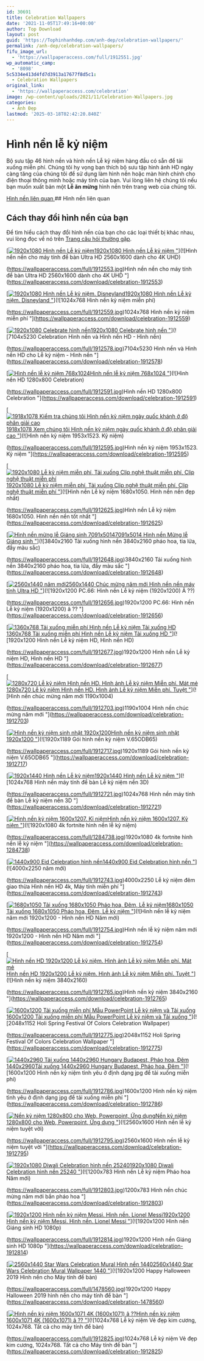 ```yaml
---
id: 30691
title: Celebration Wallpapers
date: '2021-11-05T17:49:16+00:00'
author: Top Download
layout: post
guid: 'https://Tophinhanhdep.com/anh-dep/celebration-wallpapers/'
permalink: /anh-dep/celebration-wallpapers/
fifu_image_url:
  - 'https://wallpaperaccess.com/full/1912551.jpg'
wp_automatic_camp:
  - '8098'
5c5334e413d4fd7d3913a17677f8d5c1:
  - Celebration Wallpapers
original_link:
  - 'https://wallpaperaccess.com/celebration'
image: /wp-content/uploads/2021/11/Celebration-Wallpapers.jpg
categories:
  - Ảnh Đẹp
lastmod: '2025-03-18T02:42:20.840Z'
---
```

# Hình nền lễ kỷ niệm

Bộ sưu tập 46 hình nền và hình nền Lễ kỷ niệm hàng đầu có sẵn để tải xuống miễn phí. Chúng tôi hy vọng bạn thích bộ sưu tập hình ảnh HD ngày càng tăng của chúng tôi để sử dụng làm hình nền hoặc màn hình chính cho điện thoại thông minh hoặc máy tính của bạn. Vui lòng liên hệ chúng tôi nếu bạn muốn xuất bản một **Lễ ăn mừng** hình nền trên trang web của chúng tôi.

[Hình nền liên quan ](#related) ## Hình nền liên quan

## Cách thay đổi hình nền của bạn

Để tìm hiểu cách thay đổi hình nền của bạn cho các loại thiết bị khác nhau, vui lòng đọc về nó trên [Trang câu hỏi thường gặp](https://tophinhanhdep.com/faq/).

  
[[![1920x1080 Hình nền Lễ kỷ niệm](https://wallpaperaccess.com/full/1912551.jpg)1920x1080 Hình nền Lễ kỷ niệm "](https://wallpaperaccess.com/download/celebration-1912551)](![Hình nền nền cho máy tính để bàn Ultra HD 2560x1600 dành cho 4K UHD)

(https://wallpaperaccess.com/full/1912553.jpg)Hình nền nền cho máy tính để bàn Ultra HD 2560x1600 dành cho 4K UHD "](https://wallpaperaccess.com/download/celebration-1912553)

[[![1920x1080 Hình nền Lễ kỷ niệm.  Disneyland](https://wallpaperaccess.com/full/1912556.jpg)1920x1080 Hình nền Lễ kỷ niệm. Disneyland "](https://wallpaperaccess.com/download/celebration-1912556)](![1024x768 Hình nền kỷ niệm miễn phí)

(https://wallpaperaccess.com/full/1912559.jpg)1024x768 Hình nền kỷ niệm miễn phí "](https://wallpaperaccess.com/download/celebration-1912559)

[[![1920x1080 Celebrate hình nền](https://wallpaperaccess.com/full/1912577.jpg)1920x1080 Celebrate hình nền "](https://wallpaperaccess.com/download/celebration-1912577)](![7104x5230 Celebration Hình nền và Hình nền HD - Hình nền)

(https://wallpaperaccess.com/full/1912578.jpg)7104x5230 Hình nền và Hình nền HD cho Lễ kỷ niệm - Hình nền "](https://wallpaperaccess.com/download/celebration-1912578)

[[![Hình nền lễ kỷ niệm 768x1024](https://wallpaperaccess.com/full/1912590.jpg)Hình nền lễ kỷ niệm 768x1024 "](https://wallpaperaccess.com/download/celebration-1912590)](![Hình nền HD 1280x800 Celebration)

(https://wallpaperaccess.com/full/1912591.jpg)Hình nền HD 1280x800 Celebration "](https://wallpaperaccess.com/download/celebration-1912591)

[[![1918x1078 Kiểm tra chúng tôi Hình nền kỷ niệm ngày quốc khánh ở độ phân giải cao](https://wallpaperaccess.com/full/1912593.jpg)1918x1078 Xem chúng tôi Hình nền kỷ niệm ngày quốc khánh ở độ phân giải cao "](https://wallpaperaccess.com/download/celebration-1912593)](![Hình nền kỷ niệm 1953x1523.  Kỷ niệm)

(https://wallpaperaccess.com/full/1912595.jpg)Hình nền kỷ niệm 1953x1523. Kỷ niệm "](https://wallpaperaccess.com/download/celebration-1912595)

[[![1920x1080 Lễ kỷ niệm miễn phí, Tải xuống Clip nghệ thuật miễn phí, Clip nghệ thuật miễn phí](https://wallpaperaccess.com/full/1912618.jpg)1920x1080 Lễ kỷ niệm miễn phí, Tải xuống Clip nghệ thuật miễn phí, Clip nghệ thuật miễn phí "](https://wallpaperaccess.com/download/celebration-1912618)](![Hình nền Lễ kỷ niệm 1680x1050.  Hình nền nền đẹp nhất)

(https://wallpaperaccess.com/full/1912625.jpg)Hình nền Lễ kỷ niệm 1680x1050. Hình nền nền tốt nhất "](https://wallpaperaccess.com/download/celebration-1912625)

[[![Hình nền mừng lễ Giáng sinh 7091x5014](https://wallpaperaccess.com/full/1912629.jpg)7091x5014 Hình nền Mừng lễ Giáng sinh "](https://wallpaperaccess.com/download/celebration-1912629)](![3840x2160 Tải xuống hình nền 3840x2160 pháo hoa, tia lửa, đầy màu sắc)

(https://wallpaperaccess.com/full/1912648.jpg)3840x2160 Tải xuống hình nền 3840x2160 pháo hoa, tia lửa, đầy màu sắc "](https://wallpaperaccess.com/download/celebration-1912648)

[[![2560x1440 năm mới](https://wallpaperaccess.com/full/1912652.jpg)2560x1440 Chúc mừng năm mới Hình nền nền máy tính Ultra HD "](https://wallpaperaccess.com/download/celebration-1912652)](![1920x1200 PC.66: Hình nền Lễ kỷ niệm (1920x1200) Ã ??)

(https://wallpaperaccess.com/full/1912656.jpg)1920x1200 PC.66: Hình nền Lễ kỷ niệm (1920x1200) â ?? "](https://wallpaperaccess.com/download/celebration-1912656)

[[![1360x768 Tải xuống miễn phí Hình nền Lễ kỷ niệm Tải xuống HD](https://wallpaperaccess.com/full/1912664.jpg)1360x768 Tải xuống miễn phí Hình nền Lễ kỷ niệm Tải xuống HD "](https://wallpaperaccess.com/download/celebration-1912664)](![1920x1200 Hình nền Lễ kỷ niệm HD, Hình nền HD)

(https://wallpaperaccess.com/full/1912677.jpg)1920x1200 Hình nền Lễ kỷ niệm HD, Hình nền HD "](https://wallpaperaccess.com/download/celebration-1912677)

[[![1280x720 Lễ kỷ niệm Hình nền HD.  Hình ảnh Lễ kỷ niệm Miễn phí.  Mát mẻ](https://wallpaperaccess.com/full/1912694.jpg)1280x720 Lễ kỷ niệm Hình nền HD. Hình ảnh Lễ kỷ niệm Miễn phí. Tuyệt "](https://wallpaperaccess.com/download/celebration-1912694)](![Hình nền chúc mừng năm mới 1190x1004)

(https://wallpaperaccess.com/full/1912703.jpg)1190x1004 Hình nền chúc mừng năm mới "](https://wallpaperaccess.com/download/celebration-1912703)

[[![Hình nền kỷ niệm sinh nhật 1920x1200](https://wallpaperaccess.com/full/1912712.jpg)Hình nền kỷ niệm sinh nhật 1920x1200 "](https://wallpaperaccess.com/download/celebration-1912712)](![1920x1189 Gói hình nền kỷ niệm V.65ODB65)

(https://wallpaperaccess.com/full/1912717.jpg)1920x1189 Gói hình nền kỷ niệm V.65ODB65 "](https://wallpaperaccess.com/download/celebration-1912717)

[[![1920x1440 Hình nền Lễ kỷ niệm](https://wallpaperaccess.com/full/1912720.jpg)1920x1440 Hình nền Lễ kỷ niệm "](https://wallpaperaccess.com/download/celebration-1912720)](![1024x768 Hình nền máy tính để bàn Lễ kỷ niệm nền 3D)

(https://wallpaperaccess.com/full/1912721.jpg)1024x768 Hình nền máy tính để bàn Lễ kỷ niệm nền 3D "](https://wallpaperaccess.com/download/celebration-1912721)

[[![Hình nền kỷ niệm 1600x1207.  Kỉ niệm](https://wallpaperaccess.com/full/1912727.jpg)Hình nền kỷ niệm 1600x1207. Kỷ niệm "](https://wallpaperaccess.com/download/celebration-1912727)](![1920x1080 4k fortnite hình nền lễ kỷ niệm)

(https://wallpaperaccess.com/full/1284738.jpg)1920x1080 4k fortnite hình nền lễ kỷ niệm "](https://wallpaperaccess.com/download/celebration-1284738)

[[![1440x900 Eid Celebration hình nền](https://wallpaperaccess.com/full/1912740.jpg)1440x900 Eid Celebration hình nền "](https://wallpaperaccess.com/download/celebration-1912740)](![4000x2250 năm mới)

(https://wallpaperaccess.com/full/1912743.jpg)4000x2250 Lễ kỷ niệm đêm giao thừa Hình nền HD 4k, Máy tính miễn phí "](https://wallpaperaccess.com/download/celebration-1912743)

[[![1680x1050 Tải xuống 1680x1050 Pháo hoa, Đêm, Lễ kỷ niệm](https://wallpaperaccess.com/full/1912747.jpg)1680x1050 Tải xuống 1680x1050 Pháo hoa, Đêm, Lễ kỷ niệm "](https://wallpaperaccess.com/download/celebration-1912747)](![Hình nền lễ kỷ niệm năm mới 1920x1200 - Hình nền HD Năm mới)

(https://wallpaperaccess.com/full/1912754.jpg)Hình nền lễ kỷ niệm năm mới 1920x1200 - Hình nền HD Năm mới "](https://wallpaperaccess.com/download/celebration-1912754)

[[![Hình nền HD 1920x1200 Lễ kỷ niệm.  Hình ảnh Lễ kỷ niệm Miễn phí.  Mát mẻ](https://wallpaperaccess.com/full/1912760.jpg)Hình nền HD 1920x1200 Lễ kỷ niệm. Hình ảnh Lễ kỷ niệm Miễn phí. Tuyệt "](https://wallpaperaccess.com/download/celebration-1912760)](![Hình nền kỷ niệm 3840x2160)

(https://wallpaperaccess.com/full/1912765.jpg)Hình nền kỷ niệm 3840x2160 "](https://wallpaperaccess.com/download/celebration-1912765)

[[![1600x1200 Tải xuống miễn phí Mẫu PowerPoint Lễ kỷ niệm và Tải xuống](https://wallpaperaccess.com/full/1912774.jpg)1600x1200 Tải xuống miễn phí Mẫu PowerPoint Lễ kỷ niệm và Tải xuống "](https://wallpaperaccess.com/download/celebration-1912774)](![2048x1152 Holi Spring Festival Of Colors Celebration Wallpaper)

(https://wallpaperaccess.com/full/1912775.jpg)2048x1152 Holi Spring Festival Of Colors Celebration Wallpaper "](https://wallpaperaccess.com/download/celebration-1912775)

[[![1440x2960 ​​Tải xuống 1440x2960 ​​Hungary Budapest, Pháo hoa, Đêm](https://wallpaperaccess.com/full/1912782.jpg)1440x2960 ​​Tải xuống 1440x2960 ​​Hungary Budapest, Pháo hoa, Đêm "](https://wallpaperaccess.com/download/celebration-1912782)](![1600x1200 Hình nền kỷ niệm tình yêu ở định dạng jpg để tải xuống miễn phí)

(https://wallpaperaccess.com/full/1912786.jpg)1600x1200 Hình nền kỷ niệm tình yêu ở định dạng jpg để tải xuống miễn phí "](https://wallpaperaccess.com/download/celebration-1912786)

[[![Nền kỷ niệm 1280x800 cho Web, Powerpoint, Ứng dụng](https://wallpaperaccess.com/full/1912790.jpg)Nền kỷ niệm 1280x800 cho Web, Powerpoint, Ứng dụng "](https://wallpaperaccess.com/download/celebration-1912790)](![2560x1600 Hình nền lễ kỷ niệm tuyệt vời)

(https://wallpaperaccess.com/full/1912795.jpg)2560x1600 Hình nền lễ kỷ niệm tuyệt vời "](https://wallpaperaccess.com/download/celebration-1912795)

[[![1920x1080 Diwali Celebration hình nền 25240](https://wallpaperaccess.com/full/1912800.jpg)1920x1080 Diwali Celebration hình nền 25240 "](https://wallpaperaccess.com/download/celebration-1912800)](![1200x783 Hình nền Lễ kỷ niệm Pháo hoa Năm mới)

(https://wallpaperaccess.com/full/1912803.jpg)1200x783 Hình nền chúc mừng năm mới bắn pháo hoa "](https://wallpaperaccess.com/download/celebration-1912803)

[[![1920x1200 Hình nền kỷ niệm Messi.  Hình nền.  Lionel Messi](https://wallpaperaccess.com/full/1912810.jpg)1920x1200 Hình nền kỷ niệm Messi. Hình nền. Lionel Messi "](https://wallpaperaccess.com/download/celebration-1912810)](![1920x1200 Hình nền Giáng sinh HD 1080p)

(https://wallpaperaccess.com/full/1912814.jpg)1920x1200 Hình nền Giáng sinh HD 1080p "](https://wallpaperaccess.com/download/celebration-1912814)

[[![2560x1440 Star Wars Celebration Mural Hình nền 1440](https://wallpaperaccess.com/full/1912820.jpg)2560x1440 Star Wars Celebration Mural Wallpaper 1440 "](https://wallpaperaccess.com/download/celebration-1912820)](![1920x1200 Happy Halloween 2019 Hình nền cho Máy tính để bàn)

(https://wallpaperaccess.com/full/1478560.jpg)1920x1200 Happy Halloween 2019 hình nền cho máy tính để bàn "](https://wallpaperaccess.com/download/celebration-1478560)

[[![Hình nền kỷ niệm 1600x1071 4K (1600x1071) â ??](https://wallpaperaccess.com/full/1912823.jpg)Hình nền kỷ niệm 1600x1071 4K (1600x1071) â ?? "](https://wallpaperaccess.com/download/celebration-1912823)](![1024x768 Lễ kỷ niệm Vẻ đẹp kim cương, 1024x768.  Tất cả cho máy tính để bàn)

(https://wallpaperaccess.com/full/1912825.jpg)1024x768 Lễ kỷ niệm Vẻ đẹp kim cương, 1024x768. Tất cả cho Máy tính để bàn "](https://wallpaperaccess.com/download/celebration-1912825)
